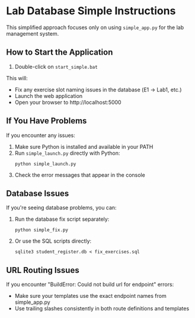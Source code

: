 # Lab Database Simple Instructions

This simplified approach focuses only on using `simple_app.py` for the lab management system.

## How to Start the Application

1. Double-click on `start_simple.bat`

This will:
- Fix any exercise slot naming issues in the database (Ε1 → Lab1, etc.)
- Launch the web application
- Open your browser to http://localhost:5000

## If You Have Problems

If you encounter any issues:

1. Make sure Python is installed and available in your PATH
2. Run `simple_launch.py` directly with Python:
   ```
   python simple_launch.py
   ```
3. Check the error messages that appear in the console

## Database Issues

If you're seeing database problems, you can:

1. Run the database fix script separately:
   ```
   python simple_fix.py
   ```

2. Or use the SQL scripts directly:
   ```
   sqlite3 student_register.db < fix_exercises.sql
   ```

## URL Routing Issues

If you encounter "BuildError: Could not build url for endpoint" errors:
- Make sure your templates use the exact endpoint names from simple_app.py
- Use trailing slashes consistently in both route definitions and templates 
